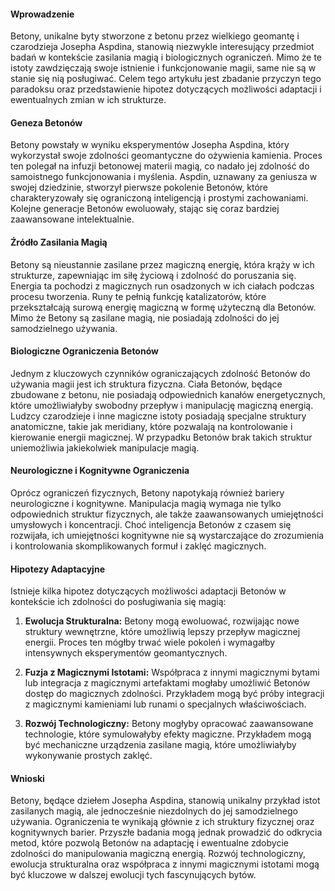 
#### Wprowadzenie 
Betony, unikalne byty stworzone z betonu przez wielkiego geomantę i czarodzieja Josepha Aspdina, stanowią niezwykle interesujący przedmiot badań w kontekście zasilania magią i biologicznych ograniczeń. Mimo że te istoty zawdzięczają swoje istnienie i funkcjonowanie magii, same nie są w stanie się nią posługiwać. Celem tego artykułu jest zbadanie przyczyn tego paradoksu oraz przedstawienie hipotez dotyczących możliwości adaptacji i ewentualnych zmian w ich strukturze.

#### Geneza Betonów

Betony powstały w wyniku eksperymentów Josepha Aspdina, który wykorzystał swoje zdolności geomantyczne do ożywienia kamienia. Proces ten polegał na infuzji betonowej materii magią, co nadało jej zdolność do samoistnego funkcjonowania i myślenia. Aspdin, uznawany za geniusza w swojej dziedzinie, stworzył pierwsze pokolenie Betonów, które charakteryzowały się ograniczoną inteligencją i prostymi zachowaniami. Kolejne generacje Betonów ewoluowały, stając się coraz bardziej zaawansowane intelektualnie.

#### Źródło Zasilania Magią

Betony są nieustannie zasilane przez magiczną energię, która krąży w ich strukturze, zapewniając im siłę życiową i zdolność do poruszania się. Energia ta pochodzi z magicznych run osadzonych w ich ciałach podczas procesu tworzenia. Runy te pełnią funkcję katalizatorów, które przekształcają surową energię magiczną w formę użyteczną dla Betonów. Mimo że Betony są zasilane magią, nie posiadają zdolności do jej samodzielnego używania.

#### Biologiczne Ograniczenia Betonów

Jednym z kluczowych czynników ograniczających zdolność Betonów do używania magii jest ich struktura fizyczna. Ciała Betonów, będące zbudowane z betonu, nie posiadają odpowiednich kanałów energetycznych, które umożliwiałyby swobodny przepływ i manipulację magiczną energią. Ludzcy czarodzieje i inne magiczne istoty posiadają specjalne struktury anatomiczne, takie jak meridiany, które pozwalają na kontrolowanie i kierowanie energii magicznej. W przypadku Betonów brak takich struktur uniemożliwia jakiekolwiek manipulacje magią.

#### Neurologiczne i Kognitywne Ograniczenia

Oprócz ograniczeń fizycznych, Betony napotykają również bariery neurologiczne i kognitywne. Manipulacja magią wymaga nie tylko odpowiednich struktur fizycznych, ale także zaawansowanych umiejętności umysłowych i koncentracji. Choć inteligencja Betonów z czasem się rozwijała, ich umiejętności kognitywne nie są wystarczające do zrozumienia i kontrolowania skomplikowanych formuł i zaklęć magicznych. 

#### Hipotezy Adaptacyjne

Istnieje kilka hipotez dotyczących możliwości adaptacji Betonów w kontekście ich zdolności do posługiwania się magią:

1. **Ewolucja Strukturalna:** Betony mogą ewoluować, rozwijając nowe struktury wewnętrzne, które umożliwią lepszy przepływ magicznej energii. Proces ten mógłby trwać wiele pokoleń i wymagałby intensywnych eksperymentów geomantycznych.

2. **Fuzja z Magicznymi Istotami:** Współpraca z innymi magicznymi bytami lub integracja z magicznymi artefaktami mogłaby umożliwić Betonów dostęp do magicznych zdolności. Przykładem mogą być próby integracji z magicznymi kamieniami lub runami o specjalnych właściwościach.

3. **Rozwój Technologiczny:** Betony mogłyby opracować zaawansowane technologie, które symulowałyby efekty magiczne. Przykładem mogą być mechaniczne urządzenia zasilane magią, które umożliwiałyby wykonywanie prostych zaklęć.

#### Wnioski

Betony, będące dziełem Josepha Aspdina, stanowią unikalny przykład istot zasilanych magią, ale jednocześnie niezdolnych do jej samodzielnego używania. Ograniczenia te wynikają głównie z ich struktury fizycznej oraz kognitywnych barier. Przyszłe badania mogą jednak prowadzić do odkrycia metod, które pozwolą Betonów na adaptację i ewentualne zdobycie zdolności do manipulowania magiczną energią. Rozwój technologiczny, ewolucja strukturalna oraz współpraca z innymi magicznymi istotami mogą być kluczowe w dalszej ewolucji tych fascynujących bytów.